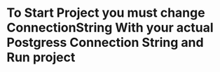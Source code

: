 # To Start Project you must change ConnectionString With your actual Postgress Connection String and Run project
